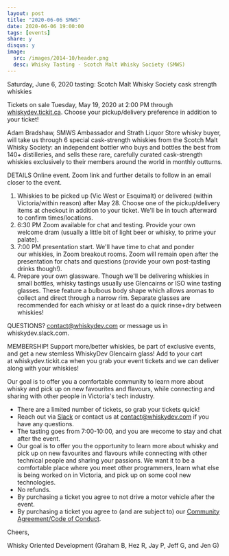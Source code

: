```yaml
---
layout: post
title: "2020-06-06 SMWS"
date: 2020-06-06 19:00:00
tags: [events]
share: y
disqus: y
image:
  src: /images/2014-10/header.png
  desc: Whisky Tasting - Scotch Malt Whisky Society (SMWS)
---
```


Saturday, June 6, 2020 tasting:
Scotch Malt Whisky Society cask strength whiskies

Tickets on sale Tuesday, May 19, 2020 at 2:00 PM through [whiskydev.tickit.ca][1].
Choose your pickup/delivery preference in addition to your ticket!

Adam Bradshaw, SMWS Ambassador and Strath Liquor Store whisky buyer, will take us through 6 special cask-strength whiskies from the Scotch Malt Whisky Society: an independent bottler who buys and bottles the best from 140+ distilleries, and sells these rare, carefully curated cask-strength whiskies exclusively to their members around the world in monthly outturns.

DETAILS
Online event. Zoom link and further details to follow in an email closer to the event.

1. Whiskies to be picked up (Vic West or Esquimalt) or delivered (within Victoria/within reason) after May 28. Choose one of the pickup/delivery items at checkout in addition to your ticket. We'll be in touch afterward to confirm times/locations.
2. 6:30 PM Zoom available for chat and testing. Provide your own welcome dram (usually a little bit of light beer or whisky, to prime your palate). 
3. 7:00 PM presentation start. We'll have time to chat and ponder our whiskies, in Zoom breakout rooms. Zoom will remain open after the presentation for chats and questions (provide your own post-tasting drinks though!).
4. Prepare your own glassware. Though we'll be delivering whiskies in small bottles, whisky tastings usually use Glencairns or ISO wine tasting glasses. These feature a bulbous body shape which allows aromas to collect and direct through a narrow rim. Separate glasses are recommended for each whisky or at least do a quick rinse+dry between whiskies!

QUESTIONS?
contact@whiskydev.com or message us in whiskydev.slack.com.

MEMBERSHIP!
Support more/better whiskies, be part of exclusive events, and get a new stemless WhiskyDev Glencairn glass! Add to your cart at whiskydev.tickit.ca when you grab your event tickets and we can deliver along with your whiskies!

Our goal is to offer you a comfortable community to learn more about whisky and pick up on new favourites and flavours, while connecting and sharing with other people in Victoria's tech industry.

- There are a limited number of tickets, so grab your tickets quick!
- Reach out via [Slack][2] or contact us at [contact@whiskydev.com][3] if you have any questions.
- The tasting goes from 7:00-10:00, and you are wecome to stay and chat after the event.
- Our goal is to offer you the opportunity to learn more about whisky and pick up on new favourites and flavours while connecting with other technical people and sharing your passions. We want it to be a comfortable place where you meet other programmers, learn what else is being worked on in Victoria, and pick up on some cool new technologies.
- No refunds.
- By purchasing a ticket you agree to not drive a motor vehicle after the event.
- By purchasing a ticket you agree to (and are subject to) our <a href="https://github.com/WhiskyDev/whiskydev.github.io/blob/master/CODE_OF_CONDUCT.md">Community Agreement/Code of Conduct</a>.


Cheers,

Whisky Oriented Development
(Graham B, Hez R, Jay P, Jeff G, and Jen G)



[1]: https://whiskydev.tickit.ca
[2]: https://whiskydev.slack.com/
[3]: mailto:contact@whiskydev.com"
